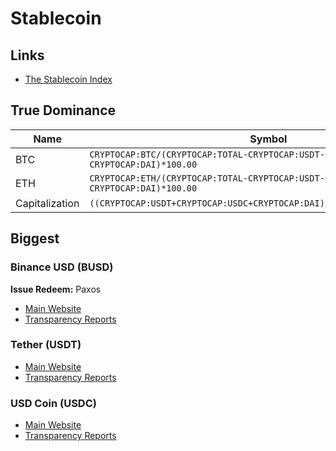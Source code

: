 # Stablecoin

## Links

- [The Stablecoin Index](https://stablecoinindex.com/)

## True Dominance

| Name           | Symbol                                                                               |
| -------------- | ------------------------------------------------------------------------------------ |
| BTC            | `CRYPTOCAP:BTC/(CRYPTOCAP:TOTAL-CRYPTOCAP:USDT-CRYPTOCAP:USDC-CRYPTOCAP:DAI)*100.00` |
| ETH            | `CRYPTOCAP:ETH/(CRYPTOCAP:TOTAL-CRYPTOCAP:USDT-CRYPTOCAP:USDC-CRYPTOCAP:DAI)*100.00` |
| Capitalization | `((CRYPTOCAP:USDT+CRYPTOCAP:USDC+CRYPTOCAP:DAI)/CRYPTOCAP:TOTAL)*100.00`             |

## Biggest

### Binance USD (BUSD)

**Issue Redeem:** Paxos

- [Main Website](https://binance.com/en/busd)
- [Transparency Reports](https://paxos.com/busd-transparency/)

### Tether (USDT)

- [Main Website](https://tether.to/)
- [Transparency Reports](https://tether.to/en/transparency/)

### USD Coin (USDC)

- [Main Website](https://circle.com/en/usdc)
- [Transparency Reports](https://circle.com/en/transparency)
